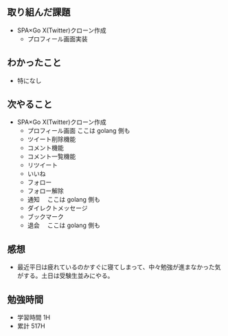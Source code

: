 ## 取り組んだ課題

- SPA×Go X(Twitter)クローン作成
  - プロフィール画面実装

## わかったこと

- 特になし

## 次やること

- SPA×Go X(Twitter)クローン作成
  - プロフィール画面 ここは golang 側も
  - ツイート削除機能
  - コメント機能
  - コメント一覧機能
  - リツイート
  - いいね
  - フォロー
  - フォロー解除
  - 通知　 ここは golang 側も
  - ダイレクトメッセージ
  - ブックマーク
  - 退会　 ここは golang 側も

## 感想

- 最近平日は疲れているのかすぐに寝てしまって、中々勉強が進まなかった気がする。土日は受験生並みにやる。

## 勉強時間

- 学習時間 1H
- 累計 517H
